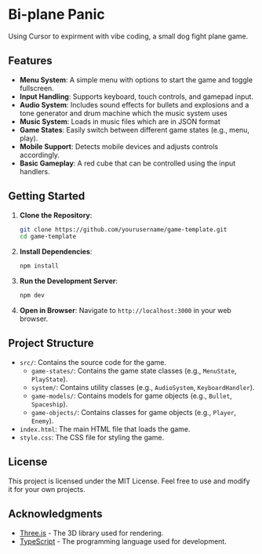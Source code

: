 # Bi-plane Panic

Using Cursor to expirment with vibe coding, a small dog fight plane game.

## Features

- **Menu System**: A simple menu with options to start the game and toggle fullscreen.
- **Input Handling**: Supports keyboard, touch controls, and gamepad input.
- **Audio System**: Includes sound effects for bullets and explosions and a tone generator and drum machine which the music system uses
- **Music System**: Loads in music files which are in JSON format
- **Game States**: Easily switch between different game states (e.g., menu, play).
- **Mobile Support**: Detects mobile devices and adjusts controls accordingly.
- **Basic Gameplay**: A red cube that can be controlled using the input handlers.

## Getting Started

1. **Clone the Repository**:
   ```bash
   git clone https://github.com/yourusername/game-template.git
   cd game-template
   ```

2. **Install Dependencies**:
   ```bash
   npm install
   ```

3. **Run the Development Server**:
   ```bash
   npm dev
   ```

4. **Open in Browser**:
   Navigate to `http://localhost:3000` in your web browser.

## Project Structure

- `src/`: Contains the source code for the game.
  - `game-states/`: Contains the game state classes (e.g., `MenuState`, `PlayState`).
  - `system/`: Contains utility classes (e.g., `AudioSystem`, `KeyboardHandler`).
  - `game-models/`: Contains models for game objects (e.g., `Bullet`, `Spaceship`).
  - `game-objects/`: Contains classes for game objects (e.g., `Player`, `Enemy`).
- `index.html`: The main HTML file that loads the game.
- `style.css`: The CSS file for styling the game.

## License

This project is licensed under the MIT License. Feel free to use and modify it for your own projects.

## Acknowledgments

- [Three.js](https://threejs.org/) - The 3D library used for rendering.
- [TypeScript](https://www.typescriptlang.org/) - The programming language used for development. 
